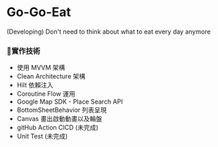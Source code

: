 # Go-Go-Eat
(Developing) Don't need to think about what to eat every day anymore

### :pushpin:實作技術

* 使用 MVVM 架構
* Clean Architecture 架構
* Hilt 依賴注入
* Coroutine Flow 運用
* Google Map SDK - Place Search API
* BottomSheetBehavior 列表呈現
* Canvas 畫出啟動動畫以及輪盤
* gitHub Action CICD (未完成)
* Unit Test (未完成)
